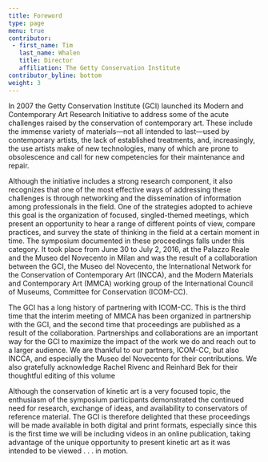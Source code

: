 ```yaml
---
title: Foreword
type: page
menu: true
contributor:
 - first_name: Tim
   last_name: Whalen
   title: Director
   affiliation: The Getty Conservation Institute
contributor_byline: bottom
weight: 3
---
```


In 2007 the Getty Conservation Institute (GCI) launched its Modern and Contemporary Art Research Initiative to address some of the acute challenges raised by the conservation of contemporary art. These include the immense variety of materials—not all intended to last—used by contemporary artists, the lack of established treatments, and, increasingly, the use artists make of new technologies, many of which are prone to obsolescence and call for new competencies for their maintenance and repair.

Although the initiative includes a strong research component, it also recognizes that one of the most effective ways of addressing these challenges is through networking and the dissemination of information among professionals in the field. One of the strategies adopted to achieve this goal is the organization of focused, singled-themed meetings, which present an opportunity to hear a range of different points of view, compare practices, and survey the state of thinking in the field at a certain moment in time. The symposium documented in these proceedings falls under this category. It took place from June 30 to July 2, 2016, at the Palazzo Reale and the Museo del Novecento in Milan and was the result of a collaboration between the GCI, the Museo del Novecento, the International Network for the Conservation of Contemporary Art (INCCA), and the Modern Materials and Contemporary Art (MMCA) working group of the International Council of Museums, Committee for Conservation (ICOM-CC).

The GCI has a long history of partnering with ICOM-CC. This is the third time that the interim meeting of MMCA has been organized in partnership with the GCI, and the second time that proceedings are published as a result of the collaboration. Partnerships and collaborations are an important way for the GCI to maximize the impact of the work we do and reach out to a larger audience. We are thankful to our partners, ICOM-CC, but also INCCA, and especially the Museo del Novecento for their contributions. We also gratefully acknowledge Rachel Rivenc and Reinhard Bek for their thoughtful editing of this volume

Although the conservation of kinetic art is a very focused topic, the enthusiasm of the symposium participants demonstrated the continued need for research, exchange of ideas, and availability to conservators of reference material. The GCI is therefore delighted that these proceedings will be made available in both digital and print formats, especially since this is the first time we will be including videos in an online publication, taking advantage of the unique opportunity to present kinetic art as it was intended to be viewed . . . in motion.
